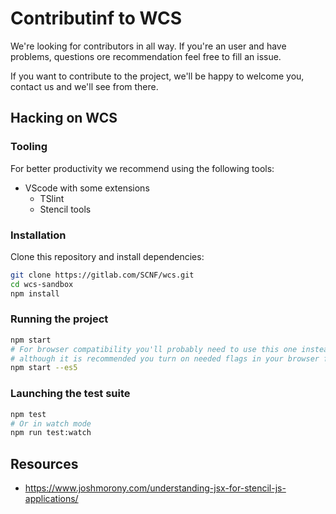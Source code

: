 # Contributinf to WCS
We're looking for contributors in all way. If you're an user and have problems, questions ore recommendation feel free to fill an issue. 

If you want to contribute to the project, we'll be happy to welcome you, contact us and we'll see from there.

## Hacking on WCS
### Tooling
For better productivity we recommend using the following tools:
- VScode with some extensions
    - TSlint
    - Stencil tools

### Installation
Clone this repository and install dependencies:

```bash
git clone https://gitlab.com/SCNF/wcs.git 
cd wcs-sandbox 
npm install
```

### Running the project
```bash
npm start
# For browser compatibility you'll probably need to use this one instead,
# although it is recommended you turn on needed flags in your browser for faster build.
npm start --es5
```

### Launching the test suite
```bash
npm test
# Or in watch mode
npm run test:watch
```

## Resources

- https://www.joshmorony.com/understanding-jsx-for-stencil-js-applications/

